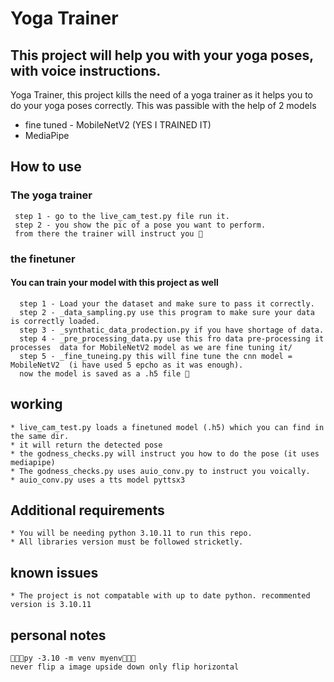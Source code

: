 # Yoga Trainer


## This project will help you with your yoga poses, with voice instructions.
Yoga Trainer, this project kills the need of a yoga trainer as it helps you to do your yoga poses correctly. This was passible with the help of 2 models
* fine tuned - MobileNetV2 (YES I TRAINED IT)
* MediaPipe


## How to use 
  ### The yoga trainer
     step 1 - go to the live_cam_test.py file run it.
     step 2 - you show the pic of a pose you want to perform.
     from there the trainer will instruct you 🎉
  ### the finetuner 
  #### You can train your model with this project as well
      step 1 - Load your the dataset and make sure to pass it correctly.
      step 2 - _data_sampling.py use this program to make sure your data is correctly loaded.
      step 3 - _synthatic_data_prodection.py if you have shortage of data.
      step 4 - _pre_processing_data.py use this fro data pre-processing it processes  data for MobileNetV2 model as we are fine tuning it/
      step 5 - _fine_tuneing.py this will fine tune the cnn model = MobileNetV2  (i have used 5 epcho as it was enough).
      now the model is saved as a .h5 file 🎉


## working
    * live_cam_test.py loads a finetuned model (.h5) which you can find in the same dir.
    * it will return the detected pose
    * the godness_checks.py will instruct you how to do the pose (it uses mediapipe)
    * The godness_checks.py uses auio_conv.py to instruct you voically.
    * auio_conv.py uses a tts model pyttsx3


## Additional requirements
    * You will be needing python 3.10.11 to run this repo.
    * All libraries version must be followed stricketly.


## known issues 
    * The project is not compatable with up to date python. recommented version is 3.10.11


## personal notes
    🔴🔴🔴py -3.10 -m venv myenv🔴🔴🔴
    never flip a image upside down only flip horizontal 

